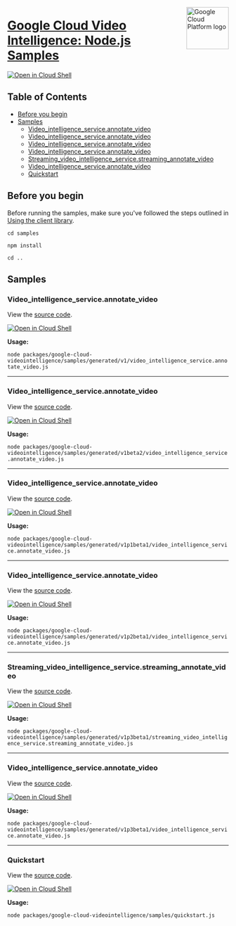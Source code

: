 [//]: # "This README.md file is auto-generated, all changes to this file will be lost."
[//]: # "To regenerate it, use `python -m synthtool`."
<img src="https://avatars2.githubusercontent.com/u/2810941?v=3&s=96" alt="Google Cloud Platform logo" title="Google Cloud Platform" align="right" height="96" width="96"/>

# [Google Cloud Video Intelligence: Node.js Samples](https://github.com/googleapis/google-cloud-node)

[![Open in Cloud Shell][shell_img]][shell_link]



## Table of Contents

* [Before you begin](#before-you-begin)
* [Samples](#samples)
  * [Video_intelligence_service.annotate_video](#video_intelligence_service.annotate_video)
  * [Video_intelligence_service.annotate_video](#video_intelligence_service.annotate_video)
  * [Video_intelligence_service.annotate_video](#video_intelligence_service.annotate_video)
  * [Video_intelligence_service.annotate_video](#video_intelligence_service.annotate_video)
  * [Streaming_video_intelligence_service.streaming_annotate_video](#streaming_video_intelligence_service.streaming_annotate_video)
  * [Video_intelligence_service.annotate_video](#video_intelligence_service.annotate_video)
  * [Quickstart](#quickstart)

## Before you begin

Before running the samples, make sure you've followed the steps outlined in
[Using the client library](https://github.com/googleapis/google-cloud-node#using-the-client-library).

`cd samples`

`npm install`

`cd ..`

## Samples



### Video_intelligence_service.annotate_video

View the [source code](https://github.com/googleapis/google-cloud-node/blob/main/packages/google-cloud-videointelligence/samples/generated/v1/video_intelligence_service.annotate_video.js).

[![Open in Cloud Shell][shell_img]](https://console.cloud.google.com/cloudshell/open?git_repo=https://github.com/googleapis/google-cloud-node&page=editor&open_in_editor=packages/google-cloud-videointelligence/samples/generated/v1/video_intelligence_service.annotate_video.js,samples/README.md)

__Usage:__


`node packages/google-cloud-videointelligence/samples/generated/v1/video_intelligence_service.annotate_video.js`


-----




### Video_intelligence_service.annotate_video

View the [source code](https://github.com/googleapis/google-cloud-node/blob/main/packages/google-cloud-videointelligence/samples/generated/v1beta2/video_intelligence_service.annotate_video.js).

[![Open in Cloud Shell][shell_img]](https://console.cloud.google.com/cloudshell/open?git_repo=https://github.com/googleapis/google-cloud-node&page=editor&open_in_editor=packages/google-cloud-videointelligence/samples/generated/v1beta2/video_intelligence_service.annotate_video.js,samples/README.md)

__Usage:__


`node packages/google-cloud-videointelligence/samples/generated/v1beta2/video_intelligence_service.annotate_video.js`


-----




### Video_intelligence_service.annotate_video

View the [source code](https://github.com/googleapis/google-cloud-node/blob/main/packages/google-cloud-videointelligence/samples/generated/v1p1beta1/video_intelligence_service.annotate_video.js).

[![Open in Cloud Shell][shell_img]](https://console.cloud.google.com/cloudshell/open?git_repo=https://github.com/googleapis/google-cloud-node&page=editor&open_in_editor=packages/google-cloud-videointelligence/samples/generated/v1p1beta1/video_intelligence_service.annotate_video.js,samples/README.md)

__Usage:__


`node packages/google-cloud-videointelligence/samples/generated/v1p1beta1/video_intelligence_service.annotate_video.js`


-----




### Video_intelligence_service.annotate_video

View the [source code](https://github.com/googleapis/google-cloud-node/blob/main/packages/google-cloud-videointelligence/samples/generated/v1p2beta1/video_intelligence_service.annotate_video.js).

[![Open in Cloud Shell][shell_img]](https://console.cloud.google.com/cloudshell/open?git_repo=https://github.com/googleapis/google-cloud-node&page=editor&open_in_editor=packages/google-cloud-videointelligence/samples/generated/v1p2beta1/video_intelligence_service.annotate_video.js,samples/README.md)

__Usage:__


`node packages/google-cloud-videointelligence/samples/generated/v1p2beta1/video_intelligence_service.annotate_video.js`


-----




### Streaming_video_intelligence_service.streaming_annotate_video

View the [source code](https://github.com/googleapis/google-cloud-node/blob/main/packages/google-cloud-videointelligence/samples/generated/v1p3beta1/streaming_video_intelligence_service.streaming_annotate_video.js).

[![Open in Cloud Shell][shell_img]](https://console.cloud.google.com/cloudshell/open?git_repo=https://github.com/googleapis/google-cloud-node&page=editor&open_in_editor=packages/google-cloud-videointelligence/samples/generated/v1p3beta1/streaming_video_intelligence_service.streaming_annotate_video.js,samples/README.md)

__Usage:__


`node packages/google-cloud-videointelligence/samples/generated/v1p3beta1/streaming_video_intelligence_service.streaming_annotate_video.js`


-----




### Video_intelligence_service.annotate_video

View the [source code](https://github.com/googleapis/google-cloud-node/blob/main/packages/google-cloud-videointelligence/samples/generated/v1p3beta1/video_intelligence_service.annotate_video.js).

[![Open in Cloud Shell][shell_img]](https://console.cloud.google.com/cloudshell/open?git_repo=https://github.com/googleapis/google-cloud-node&page=editor&open_in_editor=packages/google-cloud-videointelligence/samples/generated/v1p3beta1/video_intelligence_service.annotate_video.js,samples/README.md)

__Usage:__


`node packages/google-cloud-videointelligence/samples/generated/v1p3beta1/video_intelligence_service.annotate_video.js`


-----




### Quickstart

View the [source code](https://github.com/googleapis/google-cloud-node/blob/main/packages/google-cloud-videointelligence/samples/quickstart.js).

[![Open in Cloud Shell][shell_img]](https://console.cloud.google.com/cloudshell/open?git_repo=https://github.com/googleapis/google-cloud-node&page=editor&open_in_editor=packages/google-cloud-videointelligence/samples/quickstart.js,samples/README.md)

__Usage:__


`node packages/google-cloud-videointelligence/samples/quickstart.js`






[shell_img]: https://gstatic.com/cloudssh/images/open-btn.png
[shell_link]: https://console.cloud.google.com/cloudshell/open?git_repo=https://github.com/googleapis/google-cloud-node&page=editor&open_in_editor=samples/README.md
[product-docs]: https://cloud.google.com/video-intelligence
